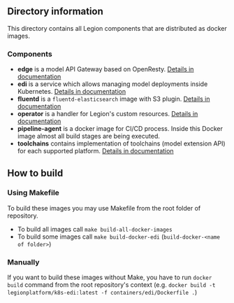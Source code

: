 ## Directory information

This directory contains all Legion components that are distributed as docker images.

### Components
* **edge** is a model API Gateway based on OpenResty. [Details in documentation](../docs/source/edge.md)
* **edi** is a service which allows managing model deployments inside Kubernetes. [Details in documentation](../docs/source/edi.md)
* **fluentd** is a `fluentd-elasticsearch` image with S3 plugin. [Details in documentation](../docs/source/feedback-loop.md)
* **operator** is a handler for Legion's custom resources. [Details in documentation](../docs/source/legion-crds.md)
* **pipeline-agent** is a docker image for CI/CD process. Inside this Docker image almost all build stages are being executed.
* **toolchains** contains implementation of toolchains (model extension API) for each supported platform. [Details in documentation](../docs/source/toolchains.md)


## How to build
### Using Makefile
To build these images you may use Makefile from the root folder of repository.

* To build all images call `make build-all-docker-images`
* To build some images call `make build-docker-edi` (`build-docker-<name of folder>`)

### Manually
If you want to build these images without Make, you have to run `docker build` command from the root repository's context (e.g. `docker build -t legionplatform/k8s-edi:latest -f containers/edi/Dockerfile .`)